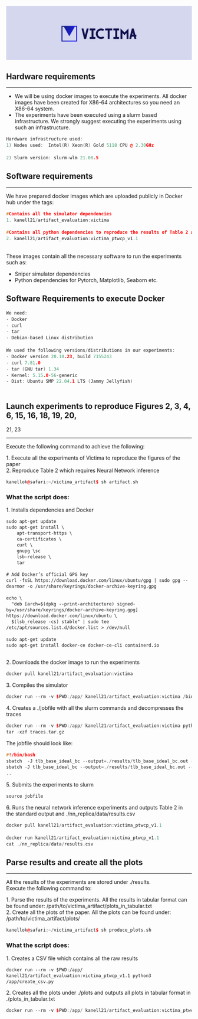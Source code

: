 
![Alt Text](images/victima.png)

 
## Hardware requirements

------------------------------------------------------------------------

- We will be using docker images to execute the experiments. All docker
  images have been created for X86-64 architectures so you need an
  X86-64 system.
- The experiments have been executed using a slurm based infrastructure.
  We strongly suggest executing the experiments using such an
  infrastructure.

``` cpp
Hardware infrastructure used: 
1) Nodes used:  Intel(R) Xeon(R) Gold 5118 CPU @ 2.30GHz 

2) Slurm version: slurm-wlm 21.08.5
```

## Software requirements

------------------------------------------------------------------------

We have prepared docker images which are uploaded publicly in Docker hub
under the tags:  

``` cpp
#Contains all the simulator dependencies
1. kanell21/artifact_evaluation:victima 

#Contains all python dependencies to reproduce the results of Table 2 and create all the plots
2. kanell21/artifact_evaluation:victima_ptwcp_v1.1 
                    
```

These images contain all the necessary software to run the experiments
such as:  

- Sniper simulator dependencies
- Python dependencies for Pytorch, Matplotlib, Seaborn etc.

## Software Requirements to execute Docker

``` cpp
We need: 
- Docker
- curl
- tar
- Debian-based Linux distribution

We used the following versions/distributions in our experiments:
- Docker version 20.10.23, build 7155243
- curl 7.81.0   
- tar (GNU tar) 1.34
- Kernel: 5.15.0-56-generic 
- Dist: Ubuntu SMP 22.04.1 LTS (Jammy Jellyfish)
                    
```

## Launch experiments to reproduce Figures 2, 3, 4, 6, 15, 16, 18, 19, 20,
21, 23

------------------------------------------------------------------------

Execute the following command to achieve the following:  

1\. Execute all the experiments of Victima to reproduce the figures of
the paper  
2. Reproduce Table 2 which requires Neural Network inference  

``` cpp
kanellok@safari:~/victima_artifact$ sh artifact.sh
```

### What the script does:

1\. Installs dependencies and Docker  

``` cpp>
sudo apt-get update
sudo apt-get install \
    apt-transport-https \
    ca-certificates \
    curl \
    gnupg \sc
    lsb-release \
    tar 

# Add Docker’s official GPG key
curl -fsSL https://download.docker.com/linux/ubuntu/gpg | sudo gpg --dearmor -o /usr/share/keyrings/docker-archive-keyring.gpg

echo \
  "deb [arch=$(dpkg --print-architecture) signed-by=/usr/share/keyrings/docker-archive-keyring.gpg] https://download.docker.com/linux/ubuntu \
  $(lsb_release -cs) stable" | sudo tee /etc/apt/sources.list.d/docker.list > /dev/null

sudo apt-get update
sudo apt-get install docker-ce docker-ce-cli containerd.io
             
```

2\. Downloads the docker image to run the experiments  

``` cpp
docker pull kanell21/artifact_evaluation:victima
```

3\. Compiles the simulator  

``` cpp
docker run --rm -v $PWD:/app/ kanell21/artifact_evaluation:victima /bin/bash -c "cd /app/sniper && make"
```

4\. Creates a ./jobfile with all the slurm commands and decompresses the
traces  

``` cpp
docker run --rm -v $PWD:/app/ kanell21/artifact_evaluation:victima python /app/launch_jobs.py
tar -xzf traces.tar.gz
```

The jobfile should look like:

``` cpp
#!/bin/bash
sbatch  -J tlb_base_ideal_bc --output=./results/tlb_base_ideal_bc.out --error=./results/tlb_base_ideal_bc.err docker_wrapper.sh "docker run --rm -v /mnt/panzer/kanellok/victima_ae:/app/ kanell21/artifact_evaluation:victima /app/sniper/run-sniper -s stop-by-icount:500000000 --genstats --power -d /app/results/tlb_base_ideal_bc  -c /app/sniper/config/virtual_memory_configs/radix.cfg  -g --perf_model/stlb/size=1536 -g --perf_model/stlb/associativity=12 -g --perf_model/tlb/l2_access_penalty=12 --traces=/app/traces/bc.sift"
sbatch -J tlb_base_ideal_bc --output=./results/tlb_base_ideal_bc.out --error=./results/tlb_base_ideal_bc.err docker_wrapper.sh "docker run --rm -v /mnt/panzer/kanellok/victima_ae:/app/ kanell21/artifact_evaluation:victima /app/sniper/run-sniper -s stop-by-icount:500000000 --genstats --power -d /app/results/tlb_base_ideal_bc  -c /app/sniper/config/virtual_memory_configs/radix.cfg  -g --perf_model/stlb/size=1536 -g --perf_model/stlb/associativity=12 -g --perf_model/tlb/l2_access_penalty=12 --traces=/app/traces/bc.sift"
.. 
```

5\. Submits the experiments to slurm  

``` cpp
source jobfile
```

6\. Runs the neural network inference experiments and outputs Table 2 in
the standard output and ./nn_replica/data/results.csv  

``` cpp
docker pull kanell21/artifact_evaluation:victima_ptwcp_v1.1

docker run kanell21/artifact_evaluation:victima_ptwcp_v1.1
cat ./nn_replica/data/results.csv
```

## Parse results and create all the plots

------------------------------------------------------------------------

All the results of the experiments are stored under ./results.  
Execute the following command to:  

1\. Parse the results of the experiments. All the results in tabular
format can be found under:
/path/to/victima_artifact/plots_in_tabular.txt  
2. Create all the plots of the paper. All the plots can be found under:
/path/to/victima_artifact/plots/  

``` cpp
kanellok@safari:~/victima_artifact$ sh produce_plots.sh
```

### What the script does:

1\. Creates a CSV file which contains all the raw results  

``` cpp>
docker run --rm -v $PWD:/app/ kanell21/artifact_evaluation:victima_ptwcp_v1.1 python3 /app/create_csv.py
```

2\. Creates all the plots under ./plots and outputs all plots in tabular
format in ./plots_in_tabular.txt  

``` cpp
docker run --rm -v $PWD:/app/ kanell21/artifact_evaluation:victima_ptwcp_v1.1 python3 /app/create_plots.py > plots_in_tabular.txt
```

</div>

</div>
